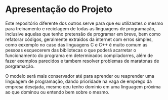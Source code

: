 # Apresentação do Projeto

Este repositório diferente dos outros serve para que eu utilizastes o mesmo para treinamento e reciclagem de todas as linguagens de programação, inclusive aquelas que tenho pretensão de programar em breve, bem como refatorar códigos, geralmente extraidos da internet com erros simples, como eexemplo no caso das linguagens C e C++ é muito comum as pessoas esquecerem das bibliotecas o que poderá acarretar o funcionamento do programa em determinados compiladorres, além de fazer exemplos parecidos e tambem resolver problemas de maratonas de porgramação.

O modelo será mais conservador até para aprender ou reaprender uma linguagem de programação, dando prioridade na vaga de emprego da empresa desejada, mesmo qeu tenho dominio em uma linguagem próxima ao que dominou ou entendo bem sobre o mesmo.
